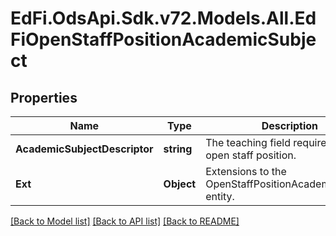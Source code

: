 # EdFi.OdsApi.Sdk.v72.Models.All.EdFiOpenStaffPositionAcademicSubject

## Properties

Name | Type | Description | Notes
------------ | ------------- | ------------- | -------------
**AcademicSubjectDescriptor** | **string** | The teaching field required for the open staff position. | 
**Ext** | **Object** | Extensions to the OpenStaffPositionAcademicSubject entity. | [optional] 

[[Back to Model list]](../README.md#documentation-for-models) [[Back to API list]](../README.md#documentation-for-api-endpoints) [[Back to README]](../README.md)

